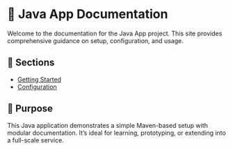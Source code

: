 # 📘 Java App Documentation

Welcome to the documentation for the Java App project. This site provides comprehensive guidance on setup, configuration, and usage.

## 📂 Sections
- [Getting Started](getting-started.md)
- [Configuration](configuration.md)

## 🧭 Purpose
This Java application demonstrates a simple Maven-based setup with modular documentation. It’s ideal for learning, prototyping, or extending into a full-scale service.
